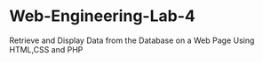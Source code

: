 # Web-Engineering-Lab-4
Retrieve and Display Data from the Database on a Web Page Using HTML,CSS and PHP
